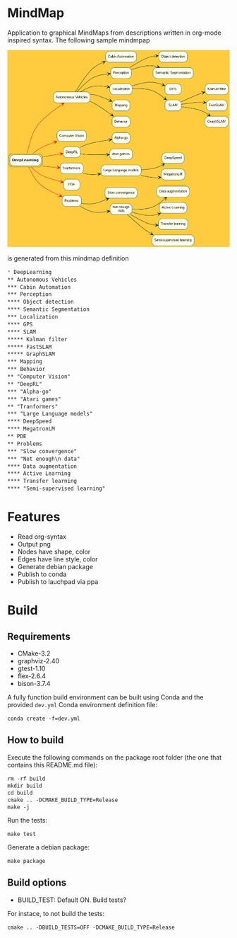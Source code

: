 # MindMap
Application to graphical MindMaps  from descriptions written in org-mode inspired syntax. The following sample mindmpap

![](docs/sample.png)

is generated from this mindmap definition

```markdown
* DeepLearning
** Autonomous Vehicles
*** Cabin Automation
*** Perception
**** Object detection
**** Semantic Segmentation
*** Localization
**** GPS
**** SLAM
***** Kalman filter
***** FastSLAM
***** GraphSLAM
*** Mapping
*** Behavior
** "Computer Vision"
** "DeepRL"
*** "Alpha-go"
*** "Atari games"
** "Tranformers"
*** "Large Language models"
**** DeepSpeed
**** MegatronLM
** PDE
** Problems
*** "Slow convergence"
*** "Not enough\n data"
**** Data augmentation
**** Active Learning
**** Transfer learning
**** "Semi-supervised learning"
```

# Features

* Read org-syntax
* Output png
* Nodes have shape, color
* Edges have line style, color
* Generate debian package
* Publish to conda
* Publish to lauchpad via ppa

# Build

## Requirements

* CMake-3.2
* graphviz-2.40
* gtest-1.10
* flex-2.6.4
* bison-3.7.4


A fully function build environment can be built using Conda and the provided ```dev.yml``` Conda environment definition file:

```shell
conda create -f=dev.yml
```

## How to build

Execute the following commands on the package root folder (the one that contains this README.md file):

```shell
rm -rf build
mkdir build
cd build
cmake .. -DCMAKE_BUILD_TYPE=Release
make -j
```

Run the tests:

```shell
make test
```

Generate a debian package:

```shell
make package
```

## Build options

* BUILD_TEST: Default ON. Build tests?

For instace, to not build the tests:

```shell
cmake .. -DBUILD_TESTS=OFF -DCMAKE_BUILD_TYPE=Release
```
